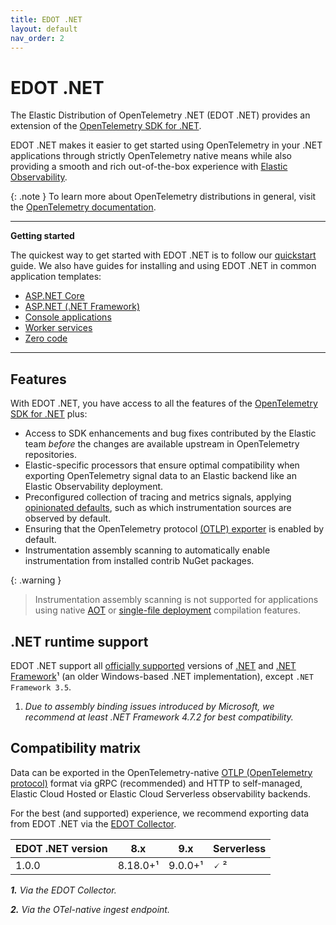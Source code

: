 ```yaml
---
title: EDOT .NET
layout: default
nav_order: 2
---
```


# EDOT .NET

The Elastic Distribution of OpenTelemetry .NET (EDOT .NET) provides an extension of the [OpenTelemetry SDK for .NET](https://opentelemetry.io/docs/languages/net).

EDOT .NET makes it easier to get started using OpenTelemetry in your .NET applications through strictly OpenTelemetry native means while also providing a smooth 
and rich out-of-the-box experience with [Elastic Observability](https://www.elastic.co/observability).

{: .note }
To learn more about OpenTelemetry distributions in general, visit the [OpenTelemetry documentation](https://opentelemetry.io/docs/concepts/distributions).

-------
**Getting started**

The quickest way to get started with EDOT .NET is to follow our [quickstart](./setup/index) guide. We also have guides for 
installing and using EDOT .NET in common application templates:

* [ASP.NET Core](./setup/aspnetcore.md)
* [ASP.NET (.NET Framework)](./setup/aspnet)
* [Console applications](./setup/console)
* [Worker services](./setup/worker-services)
* [Zero code](./setup/zero-code)

-------

## Features

With EDOT .NET, you have access to all the features of the [OpenTelemetry SDK for .NET](https://github.com/open-telemetry/opentelemetry-dotnet) plus:

* Access to SDK enhancements and bug fixes contributed by the Elastic team _before_ the changes are available upstream in OpenTelemetry repositories.
* Elastic-specific processors that ensure optimal compatibility when exporting OpenTelemetry signal data to an Elastic backend like an Elastic Observability deployment.
* Preconfigured collection of tracing and metrics signals, applying [opinionated defaults](./setup/edot-defaults), such as which instrumentation sources are 
observed by default.
* Ensuring that the OpenTelemetry protocol [(OTLP) exporter](https://opentelemetry.io/docs/specs/otlp) is enabled by default.
* Instrumentation assembly scanning to automatically enable instrumentation from installed contrib NuGet packages.

{: .warning }
> Instrumentation assembly scanning is not supported for applications using native [AOT](https://learn.microsoft.com/dotnet/core/deploying/native-aot) 
> or [single-file deployment](https://learn.microsoft.com/dotnet/core/deploying/single-file) compilation features.

## .NET runtime support

EDOT .NET support all [officially supported](https://dotnet.microsoft.com/en-us/platform/support/policy) versions of [.NET](https://dotnet.microsoft.com/download/dotnet) and
[.NET Framework](https://dotnet.microsoft.com/download/dotnet-framework)¹ (an older Windows-based .NET implementation), except `.NET Framework 3.5`.

1. *Due to assembly binding issues introduced by Microsoft, we recommend at least .NET Framework 4.7.2 for best compatibility.*

## Compatibility matrix

Data can be exported in the OpenTelemetry-native [OTLP (OpenTelemetry protocol)](https://opentelemetry.io/docs/specs/otlp) format via gRPC (recommended)
and HTTP to self-managed, Elastic Cloud Hosted or Elastic Cloud Serverless observability backends.

For the best (and supported) experience, we recommend exporting data from EDOT .NET via the [EDOT Collector](/docs/_edot-collector/index).

| EDOT .NET version | 8.x      | 9.x      | Serverless |
| ----------------- | -------- | -------- | ---------- |
| 1.0.0             | 8.18.0+¹ | 9.0.0+¹  | 🗸 ²       |

***1.** Via the EDOT Collector.*

***2.** Via the OTel-native ingest endpoint.*